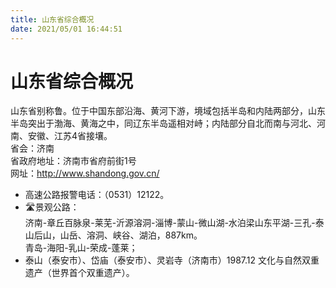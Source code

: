 ```yaml
---
title: 山东省综合概况  
date: 2021/05/01 16:44:51  
---
```

  
# 山东省综合概况  
山东省别称鲁。位于中国东部沿海、黄河下游，境域包括半岛和内陆两部分，山东半岛突出于渤海、黄海之中，同辽东半岛遥相对峙；内陆部分自北而南与河北、河南、安徽、江苏4省接壤。   
省会：济南  
省政府地址：济南市省府前街1号  
网址：http://www.shandong.gov.cn/  
  
* 高速公路报警电话：（0531）12122。   
* 🛣️景观公路：  
济南-章丘百脉泉-莱芜-沂源溶洞-淄博-蒙山-微山湖-水泊梁山东平湖-三孔-泰山后山，山岳、溶洞、峡谷、湖泊，887km。   
青岛-海阳-乳山-荣成-蓬莱；  
* 泰山（泰安市）、岱庙（泰安市）、灵岩寺（济南市）1987.12 文化与自然双重遗产（世界首个双重遗产）。   